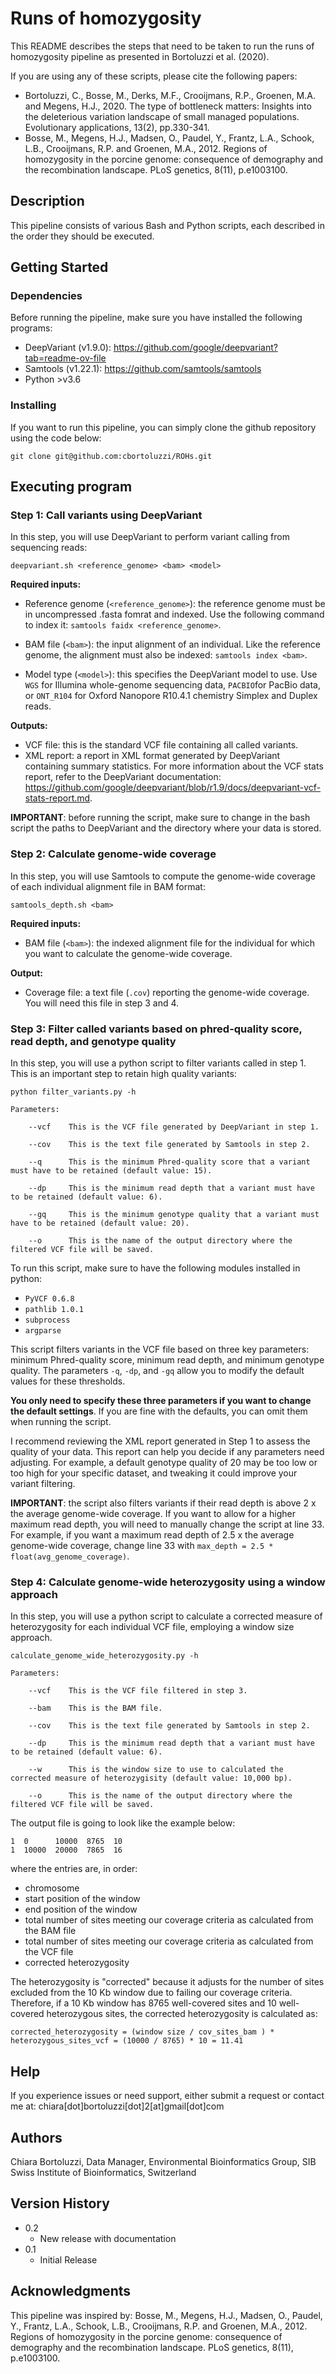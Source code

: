 # Runs of homozygosity 

This README describes the steps that need to be taken to run the runs of homozygosity pipeline as presented in Bortoluzzi et al. (2020).

If you are using any of these scripts, please cite the following papers:
* Bortoluzzi, C., Bosse, M., Derks, M.F., Crooijmans, R.P., Groenen, M.A. and Megens, H.J., 2020. The type of bottleneck matters: Insights into the deleterious variation landscape of small managed populations. Evolutionary applications, 13(2), pp.330-341.
* Bosse, M., Megens, H.J., Madsen, O., Paudel, Y., Frantz, L.A., Schook, L.B., Crooijmans, R.P. and Groenen, M.A., 2012. Regions of homozygosity in the porcine genome: consequence of demography and the recombination landscape. PLoS genetics, 8(11), p.e1003100.
  
## Description

This pipeline consists of various Bash and Python scripts, each described in the order they should be executed.

## Getting Started

### Dependencies

Before running the pipeline, make sure you have installed the following programs: 

* DeepVariant (v1.9.0): https://github.com/google/deepvariant?tab=readme-ov-file
* Samtools (v1.22.1): https://github.com/samtools/samtools
* Python >v3.6


### Installing

If you want to run this pipeline, you can simply clone the github repository using the code below:
```
git clone git@github.com:cbortoluzzi/ROHs.git
```

## Executing program

### Step 1: Call variants using DeepVariant
In this step, you will use DeepVariant to perform variant calling from sequencing reads: 

```deepvariant.sh <reference_genome> <bam> <model>```

**Required inputs:**
- Reference genome (```<reference_genome>```): the reference genome must be in uncompressed .fasta fomrat and indexed. Use the following command to index it:
```samtools faidx <reference_genome>```. 

- BAM file (```<bam>```): the input alignment of an individual. Like the reference genome, the alignment must also be indexed:
```samtools index <bam>```.

- Model type (```<model>```): this specifies the DeepVariant model to use. Use ```WGS``` for Illumina whole-genome sequencing data, ```PACBIO```for PacBio data, or ```ONT_R104``` for Oxford Nanopore R10.4.1 chemistry Simplex and Duplex reads.

**Outputs:**
- VCF file: this is the standard VCF file containing all called variants.
- XML report: a report in XML format generated by DeepVariant containing summary statistics. For more information about the VCF stats report, refer to the DeepVariant documentation: https://github.com/google/deepvariant/blob/r1.9/docs/deepvariant-vcf-stats-report.md. 

**IMPORTANT**: before running the script, make sure to change in the bash script the paths to DeepVariant and the directory where your data is stored.

### Step 2: Calculate genome-wide coverage
In this step, you will use Samtools to compute the genome-wide coverage of each individual alignment file in BAM format: 

```samtools_depth.sh <bam>```

**Required inputs:**
- BAM file (```<bam>```): the indexed alignment file for the individual for which you want to calculate the genome-wide coverage. 

**Output:**
- Coverage file: a text file (```.cov```) reporting the genome-wide coverage. You will need this file in step 3 and 4.  

### Step 3: Filter called variants based on phred-quality score, read depth, and genotype quality
In this step, you will use a python script to filter variants called in step 1. This is an important step to retain high quality variants: 

```
python filter_variants.py -h

Parameters:

    --vcf    This is the VCF file generated by DeepVariant in step 1.

    --cov    This is the text file generated by Samtools in step 2.

    --q      This is the minimum Phred-quality score that a variant must have to be retained (default value: 15).

    --dp     This is the minimum read depth that a variant must have to be retained (default value: 6).

    --gq     This is the minimum genotype quality that a variant must have to be retained (default value: 20).

    --o      This is the name of the output directory where the filtered VCF file will be saved.
```

To run this script, make sure to have the following modules installed in python: 
- ```PyVCF 0.6.8```
- ```pathlib 1.0.1```
- ```subprocess```
- ```argparse```

This script filters variants in the VCF file based on three key parameters: minimum Phred-quality score, minimum read depth, and minimum genotype quality. The parameters ```-q```, ```-dp```, and ```-gq``` allow you to modify the default values for these thresholds.

**You only need to specify these three parameters if you want to change the default settings**. If you are fine with the defaults, you can omit them when running the script.

I recommend reviewing the XML report generated in Step 1 to assess the quality of your data. This report can help you decide if any parameters need adjusting. For example, a default genotype quality of 20 may be too low or too high for your specific dataset, and tweaking it could improve your variant filtering.

**IMPORTANT**: the script also filters variants if their read depth is above 2 x the average genome-wide coverage. If you want to allow for a higher maximum read depth, you will need to manually change the script at line 33. For example, if you want a maximum read depth of 2.5 x the average genome-wide coverage, change line 33 with ```max_depth = 2.5 * float(avg_genome_coverage)```. 

### Step 4: Calculate genome-wide heterozygosity using a window approach
In this step, you will use a python script to calculate a corrected measure of heterozygosity for each individual VCF file, employing a window size approach. 

```
calculate_genome_wide_heterozygosity.py -h

Parameters:

    --vcf    This is the VCF file filtered in step 3.

    --bam    This is the BAM file.

    --cov    This is the text file generated by Samtools in step 2.

    --dp     This is the minimum read depth that a variant must have to be retained (default value: 6).

    --w      This is the window size to use to calculated the corrected measure of heterozygisity (default value: 10,000 bp).

    --o      This is the name of the output directory where the filtered VCF file will be saved.
```

The output file is going to look like the example below: 

```
1  0      10000  8765  10
1  10000  20000  7865  16
```

where the entries are, in order:
- chromosome
- start position of the window
- end position of the window
- total number of sites meeting our coverage criteria as calculated from the BAM file
- total number of sites meeting our coverage criteria as calculated from the VCF file
- corrected heterozygosity 

The heterozygosity is "corrected" because it adjusts for the number of sites excluded from the 10 Kb window due to failing our coverage criteria. Therefore, if a 10 Kb window has 8765 well-covered sites and 10 well-covered heterozygous sites, the corrected heterozygosity is calculated as:

```corrected_heterozygosity = (window size / cov_sites_bam ) * heterozygous_sites_vcf = (10000 / 8765) * 10 = 11.41```

## Help

If you experience issues or need support, either submit a request or contact me at: chiara[dot]bortoluzzi[dot]2[at]gmail[dot]com

## Authors

Chiara Bortoluzzi, Data Manager, Environmental Bioinformatics Group, SIB Swiss Institute of Bioinformatics, Switzerland

## Version History

* 0.2
    * New release with documentation
* 0.1
    * Initial Release

## Acknowledgments

This pipeline was inspired by: Bosse, M., Megens, H.J., Madsen, O., Paudel, Y., Frantz, L.A., Schook, L.B., Crooijmans, R.P. and Groenen, M.A., 2012. Regions of homozygosity in the porcine genome: consequence of demography and the recombination landscape. PLoS genetics, 8(11), p.e1003100.

